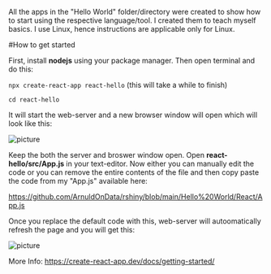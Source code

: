 All the apps in the "Hello World" folder/directory were created to show how to start using the respective language/tool. 
I created them to teach myself basics. I use Linux, hence instructions are applicable only for Linux.



#How to get started 

First, install **nodejs** using your package manager. Then open terminal and do this: 

`npx create-react-app react-hello`  (this will take a while to finish)

`cd react-hello`

It will start the web-server and a new browser window will open which will look like this:

![picture](https://i.postimg.cc/Sxq3hDtM/Screenshot-from-2020-10-17-18-25-02.png)

Keep the both the server and broswer window open. Open **react-hello/src/App.js** in your text-editor.
Now either you can manually edit the code or you can remove the entire contents of the file and then copy paste the code 
from  my "App.js" available here:

https://github.com/ArnuldOnData/rshiny/blob/main/Hello%20World/React/App.js

Once you replace the default code with this, web-server will autoomatically refresh the page and you will get this:

![picture](https://i.postimg.cc/G2tyDxBg/Screenshot-from-2020-10-17-17-57-04.png)




More Info: https://create-react-app.dev/docs/getting-started/
